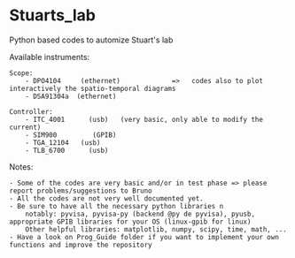 # Stuarts_lab
Python based codes to automize Stuart's lab

Available instruments:
	
	Scope:
		- DPO4104     (ethernet)             =>   codes also to plot interactively the spatio-temporal diagrams
		- DSA91304a  (ethernet)
	
	Controller:
		- ITC_4001      (usb)   (very basic, only able to modify the current)
		- SIM900         (GPIB)
		- TGA_12104   (usb)
		- TLB_6700      (usb)
		

Notes:

    - Some of the codes are very basic and/or in test phase => please report problems/suggestions to Bruno
    - All the codes are not very well documented yet.
    - Be sure to have all the necessary python libraries n
        notably: pyvisa, pyvisa-py (backend @py de pyvisa), pyusb, appropriate GPIB libraries for your OS (linux-gpib for linux)
        Other helpful libraries: matplotlib, numpy, scipy, time, math, ...
    - Have a look on Prog_Guide folder if you want to implement your own functions and improve the repository
